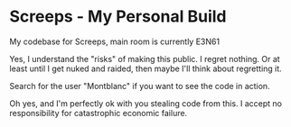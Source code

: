 # Screeps - My Personal Build
My codebase for Screeps, main room is currently E3N61

Yes, I understand the "risks" of making this public. I regret nothing. Or at least until I get nuked and raided, then maybe I'll think about regretting it.

Search for the user "Montblanc" if you want to see the code in action.

Oh yes, and I'm perfectly ok with you stealing code from this. I accept no responsibility for catastrophic economic failure. 
